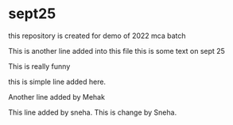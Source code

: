 # sept25
this repository is created for demo of 2022 mca batch

This is another line added into this file
this is some text on sept 25

This is really funny

this is simple line added here.

Another line added by Mehak

This line added by sneha.
 This is change by Sneha.